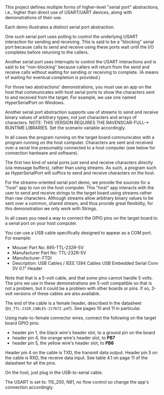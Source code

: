 This project defines multiple forms of higher-level "serial port"
abstractions, i.e., higher than direct use of USART/UART devices, along
with demonstrations of their use.

Each demo illustrates a distinct serial port abstraction.

One such serial port uses polling to control the underlying USART 
interaction for sending and receiving. This is said to be a "blocking" 
serial port because calls to send and receive using these ports wait 
until the I/O completes before returning to the callers. 

Another serial port uses interrupts to control the USART interactions
and is said to be "non-blocking" because callers will return from the
send and receive calls without waiting for sending or receiving to
complete. (A means of waiting for eventual completion is provided.)

For those two abstractions' demonstrations, you must use an app on the 
host that communicates with host serial ports to show the characters 
sent to and received from the target. For example, we use one named 
HyperSerialPort on Windows. 

Another serial port abstraction supports use of streams to send and 
receive binary values of arbitrary types, not just characters and arrays 
of characters. NOTE: THIS VERSION REQUIRES THE RAVENSCAR-FULL-* RUNTIME 
LIBRARIES. Set the scenario variable accordingly. 

In all cases the program running on the target board communicates with a
program running on the host computer. Characters are sent and received
over a serial line presumably connected to a host computer (see below
for connection hardware and software).

The first two kind of serial ports just send and receive characters
directly (via message buffers), rather than using streams. As such, a
program such as HyperSerialPort will suffice to send and receive
characters on the host.

For the streams-oriented serial port demo, we provide the sources for a
"host" app to run on the host computer. This "host" app interacts with
the user to send and receive strings to the target board using streams
rather than raw characters. Although streams allow arbitrary binary
values to be sent over a common, shared stream, and thus provide great
flexibility, for this demonstration we only work with Strings.

In all cases you need a way to connect the GPIO pins on the target board
to a serial port on your host computer.

You can use a USB cable specifically designed to appear as a COM port.
For example:

* Mouser Part No: 895-TTL-232R-5V
* Manufacturer Part No: TTL-232R-5V
* Manufacturer: FTDI
* Description: USB Cables / IEEE 1394 Cables USB Embedded Serial Conv 5V 0.1" Header

Note that that is a 5-volt cable, and that some pins cannot handle 5
volts. The pins we use in these demonstrations are 5-volt compatible so
that is not a problem, but it could be a problem with other boards or pins.
If so, 3-volt versions of these cables are also available.

The end of the cable is a female header, described in the datasheet
(`DS_TTL-232R_CABLES-217672.pdf`).  See pages 10 and 11 in particular.

Using male-to-female connector wires, connect the following on the target
board GPIO pins:

* header pin 1, the black wire's header slot, to a ground pin on the board
* header pin 4, the orange wire's header slot, to **PB7**
* header pin 5, the yellow wire's header slot, to **PB6**

Header pin 4 on the cable is TXD, the transmit data output.
Header pin 5 on the cable is RXD, the receive data input.
See table 4.1 on page 11 of the datasheet for all the pins.

On the host, just plug in the USB-to-serial cable.

The USART is set to: 115_200, N81, no flow control so change the app's
connection accordingly.
